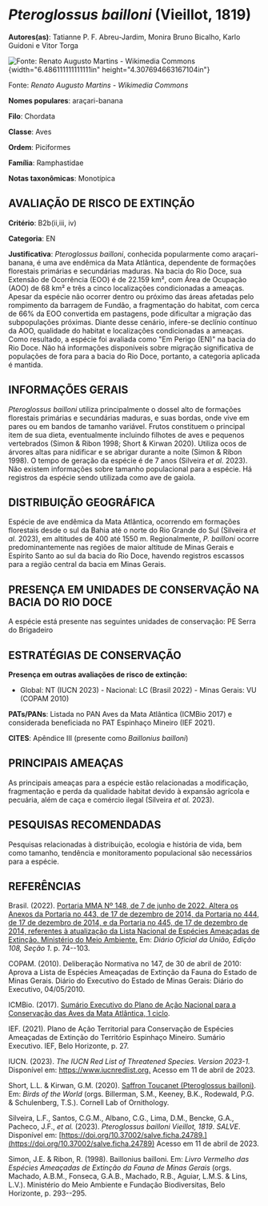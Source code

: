 # *Pteroglossus bailloni* (Vieillot, 1819)

**Autores(as)**: Tatianne P. F. Abreu-Jardim, Monira Bruno Bicalho, Karlo Guidoni e Vitor Torga

![Fonte: Renato Augusto Martins - Wikimedia Commons](media/rId20.jpg){width="6.486111111111111in" height="4.307694663167104in"}

Fonte: *Renato Augusto Martins - Wikimedia Commons*

**Nomes populares**: araçari-banana

**Filo**: Chordata

**Classe**: Aves

**Ordem**: Piciformes

**Família**: Ramphastidae

**Notas taxonômicas**: Monotípica

## AVALIAÇÃO DE RISCO DE EXTINÇÃO

**Critério**: B2b(ii,iii, iv)

**Categoria**: EN

**Justificativa**: *Pteroglossus bailloni*, conhecida popularmente como araçari-banana, é uma ave endêmica da Mata Atlântica, dependente de formações florestais primárias e secundárias maduras. Na bacia do Rio Doce, sua Extensão de Ocorrência (EOO) é de 22.159 km², com Área de Ocupação (AOO) de 68 km² e três a cinco localizações condicionadas a ameaças. Apesar da espécie não ocorrer dentro ou próximo das áreas afetadas pelo rompimento da barragem de Fundão, a fragmentação do habitat, com cerca de 66% da EOO convertida em pastagens, pode dificultar a migração das subpopulações próximas. Diante desse cenário, infere-se declínio contínuo da AOO, qualidade do habitat e localizações condicionadas a ameaças. Como resultado, a espécie foi avaliada como "Em Perigo (EN)" na bacia do Rio Doce. Não há informações disponíveis sobre migração significativa de populações de fora para a bacia do Rio Doce, portanto, a categoria aplicada é mantida.

## INFORMAÇÕES GERAIS

*Pteroglossus bailloni* utiliza principalmente o dossel alto de formações florestais primárias e secundárias maduras, e suas bordas, onde vive em pares ou em bandos de tamanho variável. Frutos constituem o principal item de sua dieta, eventualmente incluindo filhotes de aves e pequenos vertebrados (Simon & Ribon 1998; Short & Kirwan 2020). Utiliza ocos de árvores altas para nidificar e se abrigar durante a noite (Simon & Ribon 1998). O tempo de geração da espécie é de 7 anos (Silveira *et al.* 2023). Não existem informações sobre tamanho populacional para a espécie. Há registros da espécie sendo utilizada como ave de gaiola.

## DISTRIBUIÇÃO GEOGRÁFICA

Espécie de ave endêmica da Mata Atlântica, ocorrendo em formações florestais desde o sul da Bahia até o norte do Rio Grande do Sul (Silveira *et al.* 2023), em altitudes de 400 até 1550 m. Regionalmente, *P. bailloni* ocorre predominantemente nas regiões de maior altitude de Minas Gerais e Espírito Santo ao sul da bacia do Rio Doce, havendo registros escassos para a região central da bacia em Minas Gerais.

## PRESENÇA EM UNIDADES DE CONSERVAÇÃO NA BACIA DO RIO DOCE

A espécie está presente nas seguintes unidades de conservação: PE Serra do Brigadeiro

## ESTRATÉGIAS DE CONSERVAÇÃO

**Presença em outras avaliações de risco de extinção:**

-   Global: NT (IUCN 2023) -   Nacional: LC (Brasil 2022) -   Minas Gerais: VU (COPAM 2010)

**PATs/PANs**: Listada no PAN Aves da Mata Atlântica (ICMBio 2017) e considerada beneficiada no PAT Espinhaço Mineiro (IEF 2021).

**CITES**: Apêndice III (presente como *Baillonius bailloni*)

## PRINCIPAIS AMEAÇAS

As principais ameaças para a espécie estão relacionadas a modificação, fragmentação e perda da qualidade habitat devido à expansão agrícola e pecuária, além de caça e comércio ilegal (Silveira *et al.* 2023).

## PESQUISAS RECOMENDADAS

Pesquisas relacionadas à distribuição, ecologia e história de vida, bem como tamanho, tendência e monitoramento populacional são necessários para a espécie.

## REFERÊNCIAS

Brasil. (2022). [Portaria MMA Nº 148, de 7 de junho de 2022. Altera os Anexos da Portaria no 443, de 17 de dezembro de 2014, da Portaria no 444, de 17 de dezembro de 2014, e da Portaria no 445, de 17 de dezembro de 2014, referentes à atualização da Lista Nacional de Espécies Ameaçadas de Extinção. Ministério do Meio Ambiente.](https://in.gov.br/en/web/dou/-/portaria-mma-n-148-de-7-de-junho-de-2022-406272733) Em: *Diário Oficial da União, Edição 108, Seção 1*. p. 74--103.

COPAM. (2010). Deliberação Normativa no 147, de 30 de abril de 2010: Aprova a Lista de Espécies Ameaçadas de Extinção da Fauna do Estado de Minas Gerais. Diário do Executivo do Estado de Minas Gerais: Diário do Executivo, 04/05/2010.

ICMBio. (2017). [Sumário Executivo do Plano de Ação Nacional para a Conservação das Aves da Mata Atlântica, 1 ciclo](https://www.gov.br/icmbio/pt-br/assuntos/biodiversidade/pan/pan-aves-da-mata-atlantica).

IEF. (2021). Plano de Ação Territorial para Conservação de Espécies Ameaçadas de Extinção do Território Espinhaço Mineiro. Sumário Executivo. IEF, Belo Horizonte, p. 27.

IUCN. (2023). *The IUCN Red List of Threatened Species. Version 2023-1.* Disponível em: <https://www.iucnredlist.org.> Acesso em 11 de abril de 2023.

Short, L.L. & Kirwan, G.M. (2020). [Saffron Toucanet (Pteroglossus bailloni)](https://doi.org/10.2173/bow.saftou2.01). Em: *Birds of the World* (orgs. Billerman, S.M., Keeney, B.K., Rodewald, P.G. & Schulenberg, T.S.). Cornell Lab of Ornithology.

Silveira, L.F., Santos, C.G.M., Albano, C.G., Lima, D.M., Bencke, G.A., Pacheco, J.F., *et al.* (2023). *Pteroglossus bailloni Vieillot, 1819*.  *SALVE*. Disponível em: [https://doi.org/10.37002/salve.ficha.24789.](https://doi.org/10.37002/salve.ficha.24789) Acesso em 11 de abril de 2023.

Simon, J.E. & Ribon, R. (1998). Baillonius bailloni. Em: *Livro Vermelho das Espécies Ameaçadas de Extinção da Fauna de Minas Gerais* (orgs.  Machado, A.B.M., Fonseca, G.A.B., Machado, R.B., Aguiar, L.M.S. & Lins, L.V.). Ministério do Meio Ambiente e Fundação Biodiversitas, Belo Horizonte, p. 293--295.
